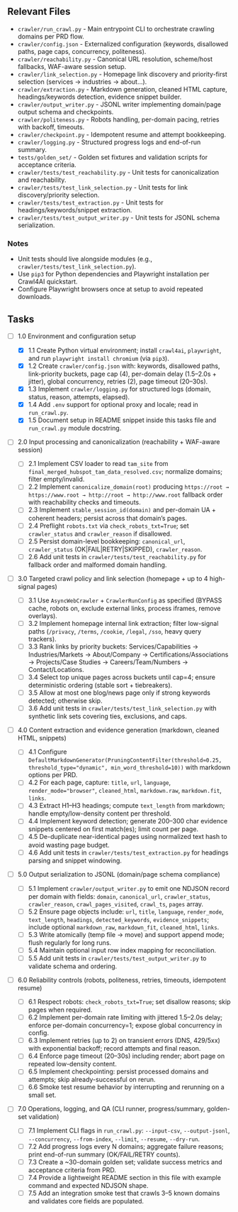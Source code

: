 <!--
Purpose: Task list derived from PRD to implement a targeted domain crawler using Crawl4AI.
Description: High-level parent tasks with detailed sub-tasks, aligned with `prd-targeted-domain-crawler.md` and `generate-tasks-from-prd.md`.
Key Sections: Relevant Files, Notes, Tasks.
AIDEV-NOTE: Sub-tasks added after user confirmation per process.
-->

## Relevant Files

- `crawler/run_crawl.py` - Main entrypoint CLI to orchestrate crawling domains per PRD flow.
- `crawler/config.json` - Externalized configuration (keywords, disallowed paths, page caps, concurrency, politeness).
- `crawler/reachability.py` - Canonical URL resolution, scheme/host fallbacks, WAF-aware session setup.
- `crawler/link_selection.py` - Homepage link discovery and priority-first selection (services → industries → about...).
- `crawler/extraction.py` - Markdown generation, cleaned HTML capture, headings/keywords detection, evidence snippet builder.
- `crawler/output_writer.py` - JSONL writer implementing domain/page output schema and checkpoints.
- `crawler/politeness.py` - Robots handling, per-domain pacing, retries with backoff, timeouts.
- `crawler/checkpoint.py` - Idempotent resume and attempt bookkeeping.
- `crawler/logging.py` - Structured progress logs and end-of-run summary.
- `tests/golden_set/` - Golden set fixtures and validation scripts for acceptance criteria.
- `crawler/tests/test_reachability.py` - Unit tests for canonicalization and reachability.
- `crawler/tests/test_link_selection.py` - Unit tests for link discovery/priority selection.
- `crawler/tests/test_extraction.py` - Unit tests for headings/keywords/snippet extraction.
- `crawler/tests/test_output_writer.py` - Unit tests for JSONL schema serialization.

### Notes

- Unit tests should live alongside modules (e.g., `crawler/tests/test_link_selection.py`).
- Use `pip3` for Python dependencies and Playwright installation per Crawl4AI quickstart.
- Configure Playwright browsers once at setup to avoid repeated downloads.

## Tasks

- [ ] 1.0 Environment and configuration setup
  - [x] 1.1 Create Python virtual environment; install `crawl4ai`, `playwright`, and run `playwright install chromium` (via `pip3`).
  - [x] 1.2 Create `crawler/config.json` with: keywords, disallowed paths, link-priority buckets, page cap (4), per-domain delay (1.5–2.0s + jitter), global concurrency, retries (2), page timeout (20–30s).
  - [x] 1.3 Implement `crawler/logging.py` for structured logs (domain, status, reason, attempts, elapsed).
  - [x] 1.4 Add `.env` support for optional proxy and locale; read in `run_crawl.py`.
  - [x] 1.5 Document setup in README snippet inside this tasks file and `run_crawl.py` module docstring.

- [ ] 2.0 Input processing and canonicalization (reachability + WAF-aware session)

  - [ ] 2.1 Implement CSV loader to read `tam_site` from `final_merged_hubspot_tam_data_resolved.csv`; normalize domains; filter empty/invalid.
  - [ ] 2.2 Implement `canonicalize_domain(root)` producing `https://root → https://www.root → http://root → http://www.root` fallback order with reachability checks and timeouts.
  - [ ] 2.3 Implement `stable_session_id(domain)` and per-domain UA + coherent headers; persist across that domain’s pages.
  - [ ] 2.4 Preflight `robots.txt` via `check_robots_txt=True`; set `crawler_status` and `crawler_reason` if disallowed.
  - [ ] 2.5 Persist domain-level bookkeeping: `canonical_url`, `crawler_status` (OK|FAIL|RETRY|SKIPPED), `crawler_reason`.
  - [ ] 2.6 Add unit tests in `crawler/tests/test_reachability.py` for fallback order and malformed domain handling.

- [ ] 3.0 Targeted crawl policy and link selection (homepage + up to 4 high-signal pages)

  - [ ] 3.1 Use `AsyncWebCrawler` + `CrawlerRunConfig` as specified (BYPASS cache, robots on, exclude external links, process iframes, remove overlays).
  - [ ] 3.2 Implement homepage internal link extraction; filter low-signal paths (`/privacy`, `/terms`, `/cookie`, `/legal`, `/sso`, heavy query trackers).
  - [ ] 3.3 Rank links by priority buckets: Services/Capabilities → Industries/Markets → About/Company → Certifications/Associations → Projects/Case Studies → Careers/Team/Numbers → Contact/Locations.
  - [ ] 3.4 Select top unique pages across buckets until cap=4; ensure deterministic ordering (stable sort + tiebreakers).
  - [ ] 3.5 Allow at most one blog/news page only if strong keywords detected; otherwise skip.
  - [ ] 3.6 Add unit tests in `crawler/tests/test_link_selection.py` with synthetic link sets covering ties, exclusions, and caps.

- [ ] 4.0 Content extraction and evidence generation (markdown, cleaned HTML, snippets)

  - [ ] 4.1 Configure `DefaultMarkdownGenerator(PruningContentFilter(threshold≈0.25, threshold_type="dynamic", min_word_threshold=10))` with markdown options per PRD.
  - [ ] 4.2 For each page, capture: `title`, `url`, `language`, `render_mode="browser"`, `cleaned_html`, `markdown.raw`, `markdown.fit`, `links`.
  - [ ] 4.3 Extract H1–H3 headings; compute `text_length` from markdown; handle empty/low-density content per threshold.
  - [ ] 4.4 Implement keyword detection; generate 200–300 char evidence snippets centered on first match(es); limit count per page.
  - [ ] 4.5 De-duplicate near-identical pages using normalized text hash to avoid wasting page budget.
  - [ ] 4.6 Add unit tests in `crawler/tests/test_extraction.py` for headings parsing and snippet windowing.

- [ ] 5.0 Output serialization to JSONL (domain/page schema compliance)

  - [ ] 5.1 Implement `crawler/output_writer.py` to emit one NDJSON record per domain with fields: `domain`, `canonical_url`, `crawler_status`, `crawler_reason`, `crawl_pages_visited`, `crawl_ts`, `pages` array.
  - [ ] 5.2 Ensure page objects include: `url`, `title`, `language`, `render_mode`, `text_length`, `headings`, `detected_keywords`, `evidence_snippets`; include optional `markdown_raw`, `markdown_fit`, `cleaned_html`, `links`.
  - [ ] 5.3 Write atomically (temp file → move) and support append mode; flush regularly for long runs.
  - [ ] 5.4 Maintain optional input row index mapping for reconciliation.
  - [ ] 5.5 Add unit tests in `crawler/tests/test_output_writer.py` to validate schema and ordering.

- [ ] 6.0 Reliability controls (robots, politeness, retries, timeouts, idempotent resume)

  - [ ] 6.1 Respect robots: `check_robots_txt=True`; set disallow reasons; skip pages when required.
  - [ ] 6.2 Implement per-domain rate limiting with jittered 1.5–2.0s delay; enforce per-domain concurrency=1; expose global concurrency in config.
  - [ ] 6.3 Implement retries (up to 2) on transient errors (DNS, 429/5xx) with exponential backoff; record attempts and final reason.
  - [ ] 6.4 Enforce page timeout (20–30s) including render; abort page on repeated low-density content.
  - [ ] 6.5 Implement checkpointing: persist processed domains and attempts; skip already-successful on rerun.
  - [ ] 6.6 Smoke test resume behavior by interrupting and rerunning on a small set.

- [ ] 7.0 Operations, logging, and QA (CLI runner, progress/summary, golden-set validation)
  - [ ] 7.1 Implement CLI flags in `run_crawl.py`: `--input-csv`, `--output-jsonl`, `--concurrency`, `--from-index`, `--limit`, `--resume`, `--dry-run`.
  - [ ] 7.2 Add progress logs every N domains; aggregate failure reasons; print end-of-run summary (OK/FAIL/RETRY counts).
  - [ ] 7.3 Create a ~30-domain golden set; validate success metrics and acceptance criteria from PRD.
  - [ ] 7.4 Provide a lightweight README section in this file with example command and expected NDJSON shape.
  - [ ] 7.5 Add an integration smoke test that crawls 3–5 known domains and validates core fields are populated.

<!-- AIDEV-NOTE: High-level tasks expanded with actionable sub-tasks per PRD. -->
